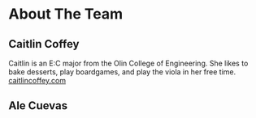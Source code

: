 # About The Team

## Caitlin Coffey
Caitlin is an E:C major from the Olin College of Engineering. She likes to bake desserts, play boardgames, and play the viola in her free time. 
[caitlincoffey.com](http://caitlincoffey.com)

## Ale Cuevas

